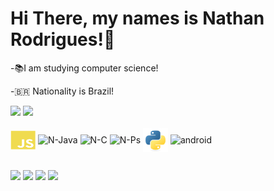 # Hi There, my names is Nathan Rodrigues!👋

-📚I am studying computer science!

-🇧🇷 Nationality is Brazil!

<div>
  <a href-"https://github.com/nathan2005-maker">
    <img height="180em" src="https://github-readme-stars-.vercel.app/api?username=nathan2005-maker&show-icons=false&theme=dark&include_all_commits=true&count_private=true" / >
    <img height="180em" src="https://github-readme-stars-.vercel.app/api/top-langs/?usarnames=nathan2005-maker&layout=compact&langs_count=16&theme=dark"/ >
</div>
<div style="display: inline_block"><br>
<img align="center" alt="Rafa-Js" height="30" width="40" src="https://raw.githubusercontent.com/devicons/devicon/master/icons/javascript/javascript-plain.svg">
<img align="center" alt="N-Java" height="30" width="48" src="https://cdn.jsdelivr.net/gh/devicons/devicon@latest/icons/java/java-original.svg"/>
<img align="center" alt="N-C" height="30" width="40" src="https://cdn.jsdelivr.net/gh/devicons/devicon@latest/icons/c/c-plain.svg">
<img align="center" alt="N-Ps" height="30" width="40" src="https://cdn.jsdelivr.net/gh/devicons/devicon@latest/icons/photoshop/photoshop-plain.svg">
<img align="center" alt="Rafa-Python" height="38" width="40" src="https://raw.githubusercontent.com/devicons/devicon/master/icons/python/python-original.svg">
<img align="center" alt="android"  height="30" width="40" src="https://cdn.jsdelivr.net/gh/devicons/devicon@latest/icons/android/android-plain.svg">
</div> 

##
<div>
<a href="https://www.instagram.com/_nathanrodrig" target="blank"><img src="https://img.shields.io/badge/-Instagram-E4405F?style=for-the-badge&logo=instagram&logoColor=white" target="blank"></a>
<a href="https://w.app/d9s8oi" target="blank"><img src="https://img.shields.io/badge/WhatsApp-25D366?style=for-the-badge&logo=whatsapp&logoColor=white" target="blank"></a>
<a href="mailto:contato@nathanrodrig.contato"><img src="https://img.shields.io/badge/-Gmail-D14836?style=for-the-badge&logo=gmail&logoColor=white" target="blank"></a>
<a href="https://www.linkedin.com/in/nathan-rodrigues-703b86328" target="blank"><img src="https://img.shields.io/badge/-LinkedIn-0077B5?style=for-the-badge&logo=linkedin&logoColor=white" target="blank"></a>
</div>

